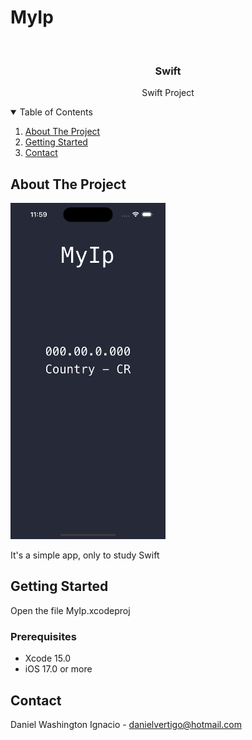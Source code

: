 # MyIp

<!-- PROJECT LOGO -->
<br />
<p align="center">

  <h3 align="center">Swift</h3>
  <p align="center">
    Swift Project
  </p>
</p>



<!-- TABLE OF CONTENTS -->
<details open="open">
  <summary>Table of Contents</summary>
  <ol>
    <li>
      <a href="#about-the-project">About The Project</a>
    </li>
    <li>
      <a href="#getting-started">Getting Started</a>
    </li>
    <li><a href="#contact">Contact</a></li>
  </ol>
</details>



<!-- ABOUT THE PROJECT -->
## About The Project
<p float="left">
  <img src="https://raw.githubusercontent.com/Dwashi2/MyIp/main/1.png" width="248">
</p>
 
 


It's a simple app, only to study Swift


<!-- GETTING STARTED -->
## Getting Started

Open the file MyIp.xcodeproj

### Prerequisites

* Xcode 15.0
* iOS 17.0 or more

<!-- CONTACT -->
## Contact


Daniel Washington Ignacio - danielvertigo@hotmail.com
